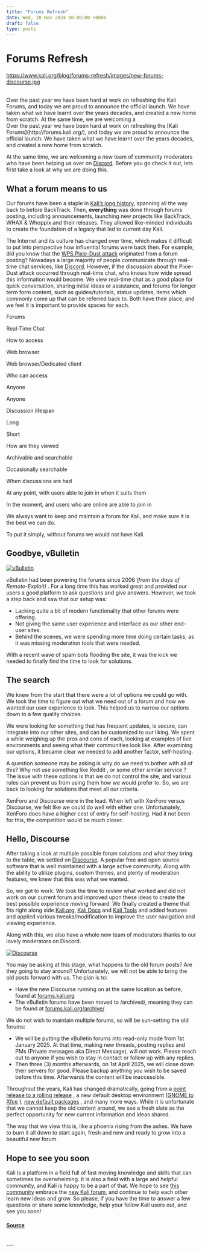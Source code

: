 ```yaml
---
title: "Forums Refresh"
date: Wed, 20 Nov 2024 00:00:00 +0000
draft: false
type: posts
---
```

# Forums Refresh
https://www.kali.org/blog/forums-refresh/images/new-forums-discourse.jpg
<br/>

<br/>
Over the past year we have been hard at work on refreshing the Kali Forums, and today we are proud to announce the official launch. We have taken what we have learnt over the years decades, and created a new home from scratch. At the same time, we are welcoming a
<br/>
Over the past year we have been hard at work on refreshing the [Kali Forums](http://forums.kali.org/), and today we are proud to announce the official launch. We have taken what we have learnt over the years decades, and created a new home from scratch.

At the same time, we are welcoming a new team of community moderators who have been helping us over on [Discord](https://discord.kali.org/). Before you go check it out, lets first take a look at why we are doing this.

What a forum means to us
------------------------

Our forums have been a staple in [Kali’s long history](https://www.kali.org/blog/10-years/), spanning all the way back to before BackTrack. Then, **everything** was done through forums posting, including announcements, launching new projects like BackTrack, WHAX & Whoppix and their releases. They allowed like-minded individuals to create the foundation of a legacy that led to current day Kali.

The Internet and its culture has changed over time, which makes it difficult to put into perspective how influential forums were back then. For example, did you know that the [WPS Pixie-Dust attack](https://forums.kali.org/archived/showthread.php?24286-WPS-Pixie-Dust-Attack-\(Offline-WPS-Attack\)) originated from a forum posting? Nowadays a large majority of people communicate through real-time chat services, like [Discord](https://discord.kali.org/). However, if the discussion about the Pixie-Dust attack occurred through real-time chat, who knows how wide spread this information would become. We view real-time chat as a good place for quick conversation, sharing initial ideas or assistance, and forums for longer term form content, such as guides/tutorials, status updates, items which commonly come up that can be referred back to. Both have their place, and we feel it is important to provide spaces for each.

Forums

Real-Time Chat

How to access

Web browser

Web browser/Dedicated client

Who can access

Anyone

Anyone

Discussion lifespan

Long

Short

How are they viewed

Archivable and searchable

Occasionally searchable

When discussions are had

At any point, with users able to join in when it suits them

In the moment, and users who are online are able to join in

We always want to keep and maintain a forum for Kali, and make sure it is the best we can do.

To put it simply, without forums we would not have Kali.

Goodbye, vBulletin
------------------

[![vBulletin](https://www.kali.org/blog/forums-refresh/images/vbulletin.jpg)](https://www.kali.org/blog/forums-refresh/images/vbulletin.jpg)

vBulletin had been powering the forums since 2006 _(from the days of Remote-Exploit)_ . For a long time this has worked great and provided our users a good platform to ask questions and give answers. However, we took a step back and saw that our setup was:

-   Lacking quite a bit of modern functionality that other forums were offering.
-   Not giving the same user experience and interface as our other end-user sites.
-   Behind the scenes, we were spending more time doing certain tasks, as it was missing moderation tools that were needed.

With a recent wave of spam bots flooding the site, it was the kick we needed to finally find the time to look for solutions.

The search
----------

We knew from the start that there were a lot of options we could go with. We took the time to figure out what we need out of a forum and how we wanted our user experience to look. This helped us to narrow our options down to a few quality choices.

We were looking for something that has frequent updates, is secure, can integrate into our other sites, and can be customized to our liking. We spent a while weighing up the pros and cons of each, looking at examples of live environments and seeing what their communities look like. After examining our options, it became clear we needed to add another factor, self-hosting.

A question someone may be asking is why do we need to bother with all of this? Why not use something like Reddit , or some other similar service ? The issue with these options is that we do not control the site, and various rules can prevent us from using them how we would prefer to. So, we are back to looking for solutions that meet all our criteria.

XenForo and Discourse were in the lead. When left with XenForo versus Discourse, we felt like we could do well with either one. Unfortunately, XenForo does have a higher cost of entry for self-hosting. Had it not been for this, the competition would be much closer.

Hello, Discourse
----------------

After taking a look at multiple possible forum solutions and what they bring to the table, we settled on [Discourse](https://www.discourse.org/). A popular free and open source software that is well maintained with a large active community. Along with the ability to utilize plugins, custom themes, and plenty of moderation features, we knew that this was what we wanted.

So, we got to work. We took the time to review what worked and did not work on our current forum and improved upon these ideas to create the best possible experience moving forward. We finally created a theme that fits right along side [Kali.org](https://www.kali.org/), [Kali Docs](https://www.kali.org/docs/) and [Kali Tools](https://www.kali.org/tools/) and added features and applied various tweaks/modification to improve the user navigation and viewing experience.

Along with this, we also have a whole new team of moderators thanks to our lovely moderators on Discord.

[![Discourse](https://www.kali.org/blog/forums-refresh/images/discourse.jpg)](https://www.kali.org/blog/forums-refresh/images/discourse.jpg)

You may be asking at this stage, what happens to the old forum posts? Are they going to stay around? Unfortunately, we will not be able to bring the old posts forward with us. The plan is to:

-   Have the new Discourse running on at the same location as before, found at [forums.kali.org](https://forums.kali.org/)
-   The vBulletin forums have been moved to /archived/, meaning they can be found at [forums.kali.org/archive/](https://forums.kali.org/archive/)

We do not wish to maintain multiple forums, so will be sun-setting the old forums:

-   We will be putting the vBulletin forums into read-only mode from 1st January 2025. At that time, making new threads, posting replies and PMs (Private messages aka Direct Message), will not work. Please reach out to anyone if you wish to stay in contact or follow up with any replies.
-   Then three (3) months afterwards, on 1st April 2025, we will close down their servers for good. Please backup anything you wish to be saved before this time. Afterwards the content will be inaccessible.

Throughout the years, Kali has changed dramatically, going from a [point release to a rolling release](https://www.kali.org/blog/kali-linux-2016-1-release/) , a new default desktop environment ([GNOME to Xfce](https://www.kali.org/blog/kali-linux-2019-4-release/) ), [new default packages](https://www.kali.org/blog/major-metapackage-makeover/) , and many more ways. While it is unfortunate that we cannot keep the old content around, we see a fresh slate as the perfect opportunity for new current information and ideas shared.

The way that we view this is, like a phoenix rising from the ashes. We have to burn it all down to start again, fresh and new and ready to grow into a beautiful new forum.

Hope to see you soon
--------------------

Kali is a platform in a field full of fast moving knowledge and skills that can sometimes be overwhelming. It is also a field with a large and helpful community, and Kali is happy to be a part of that. We hope to see [this community](https://www.kali.org/community/) embrace the [new Kali forum](https://forums.kali.org/), and continue to help each other learn new ideas and grow. So please, if you have the time to answer a few questions or share some knowledge, help your fellow Kali users out, and see you soon!

#### [Source](https://www.kali.org/blog/forums-refresh/)

<br/>
---
